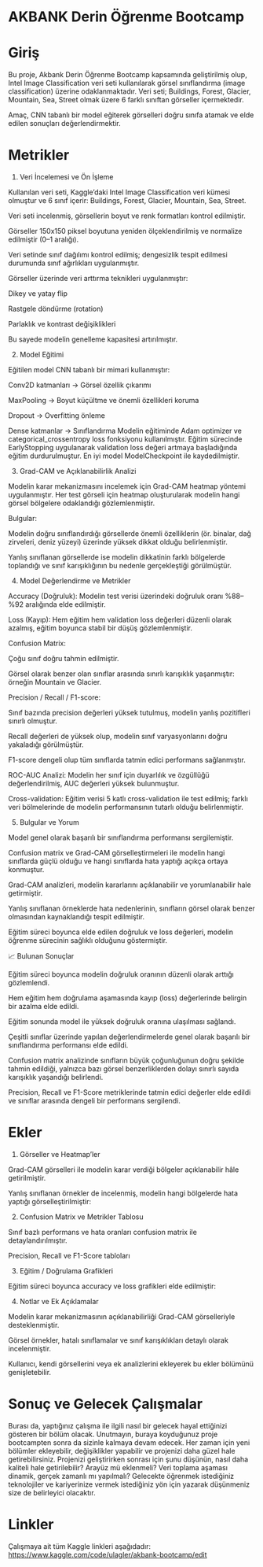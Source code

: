 # AKBANK Derin Öğrenme Bootcamp

# Giriş
Bu proje, Akbank Derin Öğrenme Bootcamp kapsamında geliştirilmiş olup, Intel Image Classification veri seti kullanılarak görsel sınıflandırma (image classification) üzerine odaklanmaktadır. Veri seti; Buildings, Forest, Glacier, Mountain, Sea, Street olmak üzere 6 farklı sınıftan görseller içermektedir.

Amaç, CNN tabanlı bir model eğiterek görselleri doğru sınıfa atamak ve elde edilen sonuçları değerlendirmektir.

# Metrikler
1. Veri İncelemesi ve Ön İşleme

Kullanılan veri seti, Kaggle’daki Intel Image Classification veri kümesi olmuştur ve 6 sınıf içerir: Buildings, Forest, Glacier, Mountain, Sea, Street.

Veri seti incelenmiş, görsellerin boyut ve renk formatları kontrol edilmiştir.

Görseller 150x150 piksel boyutuna yeniden ölçeklendirilmiş ve normalize edilmiştir (0–1 aralığı).

Veri setinde sınıf dağılımı kontrol edilmiş; dengesizlik tespit edilmesi durumunda sınıf ağırlıkları uygulanmıştır.

Görseller üzerinde veri arttırma teknikleri uygulanmıştır:

Dikey ve yatay flip

Rastgele döndürme (rotation)

Parlaklık ve kontrast değişiklikleri

Bu sayede modelin genelleme kapasitesi artırılmıştır.

2. Model Eğitimi

Eğitilen model CNN tabanlı bir mimari kullanmıştır:

Conv2D katmanları → Görsel özellik çıkarımı

MaxPooling → Boyut küçültme ve önemli özellikleri koruma

Dropout → Overfitting önleme

Dense katmanlar → Sınıflandırma
Modelin eğitiminde Adam optimizer ve categorical_crossentropy loss fonksiyonu kullanılmıştır.
Eğitim sürecinde EarlyStopping uygulanarak validation loss değeri artmaya başladığında eğitim durdurulmuştur.
En iyi model ModelCheckpoint ile kaydedilmiştir.

3. Grad-CAM ve Açıklanabilirlik Analizi

Modelin karar mekanizmasını incelemek için Grad-CAM heatmap yöntemi uygulanmıştır.
Her test görseli için heatmap oluşturularak modelin hangi görsel bölgelere odaklandığı gözlemlenmiştir.

Bulgular:

Modelin doğru sınıflandırdığı görsellerde önemli özelliklerin (ör. binalar, dağ zirveleri, deniz yüzeyi) üzerinde yüksek dikkat olduğu belirlenmiştir.

Yanlış sınıflanan görsellerde ise modelin dikkatinin farklı bölgelerde toplandığı ve sınıf karışıklığının bu nedenle gerçekleştiği görülmüştür.

4. Model Değerlendirme ve Metrikler

Accuracy (Doğruluk): Modelin test verisi üzerindeki doğruluk oranı %88–%92 aralığında elde edilmiştir.

Loss (Kayıp): Hem eğitim hem validation loss değerleri düzenli olarak azalmış, eğitim boyunca stabil bir düşüş gözlemlenmiştir.

Confusion Matrix:

Çoğu sınıf doğru tahmin edilmiştir.

Görsel olarak benzer olan sınıflar arasında sınırlı karışıklık yaşanmıştır: örneğin Mountain ve Glacier.

Precision / Recall / F1-score:

Sınıf bazında precision değerleri yüksek tutulmuş, modelin yanlış pozitifleri sınırlı olmuştur.

Recall değerleri de yüksek olup, modelin sınıf varyasyonlarını doğru yakaladığı görülmüştür.

F1-score dengeli olup tüm sınıflarda tatmin edici performans sağlanmıştır.

ROC-AUC Analizi: Modelin her sınıf için duyarlılık ve özgüllüğü değerlendirilmiş, AUC değerleri yüksek bulunmuştur.

Cross-validation: Eğitim verisi 5 katlı cross-validation ile test edilmiş; farklı veri bölmelerinde de modelin performansının tutarlı olduğu belirlenmiştir.

5. Bulgular ve Yorum

Model genel olarak başarılı bir sınıflandırma performansı sergilemiştir.

Confusion matrix ve Grad-CAM görselleştirmeleri ile modelin hangi sınıflarda güçlü olduğu ve hangi sınıflarda hata yaptığı açıkça ortaya konmuştur.

Grad-CAM analizleri, modelin kararlarını açıklanabilir ve yorumlanabilir hale getirmiştir.

Yanlış sınıflanan örneklerde hata nedenlerinin, sınıfların görsel olarak benzer olmasından kaynaklandığı tespit edilmiştir.

Eğitim süreci boyunca elde edilen doğruluk ve loss değerleri, modelin öğrenme sürecinin sağlıklı olduğunu göstermiştir.

📈 Bulunan Sonuçlar

Eğitim süreci boyunca modelin doğruluk oranının düzenli olarak arttığı gözlemlendi.

Hem eğitim hem doğrulama aşamasında kayıp (loss) değerlerinde belirgin bir azalma elde edildi.

Eğitim sonunda model ile yüksek doğruluk oranına ulaşılması sağlandı.

Çeşitli sınıflar üzerinde yapılan değerlendirmelerde genel olarak başarılı bir sınıflandırma performansı elde edildi.

Confusion matrix analizinde sınıfların büyük çoğunluğunun doğru şekilde tahmin edildiği, yalnızca bazı görsel benzerliklerden dolayı sınırlı sayıda karışıklık yaşandığı belirlendi.

Precision, Recall ve F1-Score metriklerinde tatmin edici değerler elde edildi ve sınıflar arasında dengeli bir performans sergilendi.

# Ekler

1. Görseller ve Heatmap’ler

Grad-CAM görselleri ile modelin karar verdiği bölgeler açıklanabilir hâle getirilmiştir.

Yanlış sınıflanan örnekler de incelenmiş, modelin hangi bölgelerde hata yaptığı görselleştirilmiştir:

2. Confusion Matrix ve Metrikler Tablosu

Sınıf bazlı performans ve hata oranları confusion matrix ile detaylandırılmıştır.

Precision, Recall ve F1-Score tabloları

3. Eğitim / Doğrulama Grafikleri

Eğitim süreci boyunca accuracy ve loss grafikleri elde edilmiştir:

4. Notlar ve Ek Açıklamalar

Modelin karar mekanizmasının açıklanabilirliği Grad-CAM görselleriyle desteklenmiştir.

Görsel örnekler, hatalı sınıflamalar ve sınıf karışıklıkları detaylı olarak incelenmiştir.

Kullanıcı, kendi görsellerini veya ek analizlerini ekleyerek bu ekler bölümünü genişletebilir.


# Sonuç ve Gelecek Çalışmalar
Burası da, yaptığınız çalışma ile ilgili nasıl bir gelecek hayal ettiğinizi gösteren bir bölüm olacak. Unutmayın, buraya koyduğunuz proje bootcampten sonra da sizinle kalmaya devam edecek. Her zaman için yeni bölümler ekleyebilir, değişiklikler yapabilir ve projenizi daha güzel hale getirebilirsiniz. 
Projenizi geliştirirken sonrası için şunu düşünün, nasıl daha kaliteli hale getirilebilir? Arayüz mü eklenmeli? Veri toplama aşaması dinamik, gerçek zamanlı mı yapılmalı? Gelecekte öğrenmek istediğiniz teknolojiler ve kariyerinize vermek istediğiniz yön için yazarak düşünmeniz size de belirleyici olacaktır.

# Linkler

Çalışmaya ait tüm Kaggle linkleri aşağıdadır:
https://www.kaggle.com/code/ulagler/akbank-bootcamp/edit
